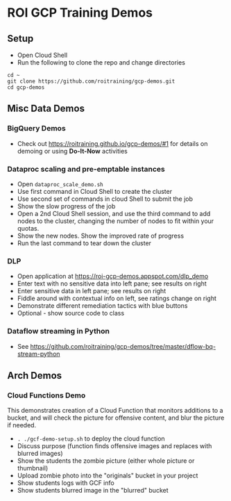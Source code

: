 # ROI GCP Training Demos

## Setup
* Open Cloud Shell
* Run the following to clone the repo and change directories
```
cd ~
git clone https://github.com/roitraining/gcp-demos.git
cd gcp-demos
```

## Misc Data Demos

### BigQuery Demos
* Check out <https://roitraining.github.io/gcp-demos/#1> for details on 
  demoing or using **Do-It-Now** activities

### Dataproc scaling and pre-emptable instances
* Open ```dataproc_scale_demo.sh```
* Use first command in Cloud Shell to create the cluster
* Use second set of commands in cloud Shell to submit the job
* Show the slow progress of the job
* Open a 2nd Cloud Shell session, and use the third command to add nodes to
  the cluster, changing the number of nodes to fit within your quotas.
* Show the new nodes. Show the improved rate of progress
* Run the last command to tear down the cluster

### DLP
* Open application at <https://roi-gcp-demos.appspot.com/dlp_demo>
* Enter text with no sensitive data into left pane; see results on right
* Enter sensitive data in left pane; see results on right
* Fiddle around with contextual info on left, see ratings change on right
* Demonstrate different remediation tactics with blue buttons
* Optional - show source code to class


### Dataflow streaming in Python
* See <https://github.com/roitraining/gcp-demos/tree/master/dflow-bq-stream-python>

## Arch Demos
### Cloud Functions Demo
This demonstrates creation of a Cloud Function that monitors additions to a
bucket, and will check the picture for offensive content, and blur the picture
if needed.
* ```. ./gcf-demo-setup.sh``` to deploy the cloud function
* Discuss purpose (function finds offensive images and replaces with blurred images)
* Show the students the zombie picture (either whole picture or thumbnail)
* Upload zombie photo into the "originals" bucket in your project
* Show students logs with GCF info
* Show students blurred image in the "blurred" bucket